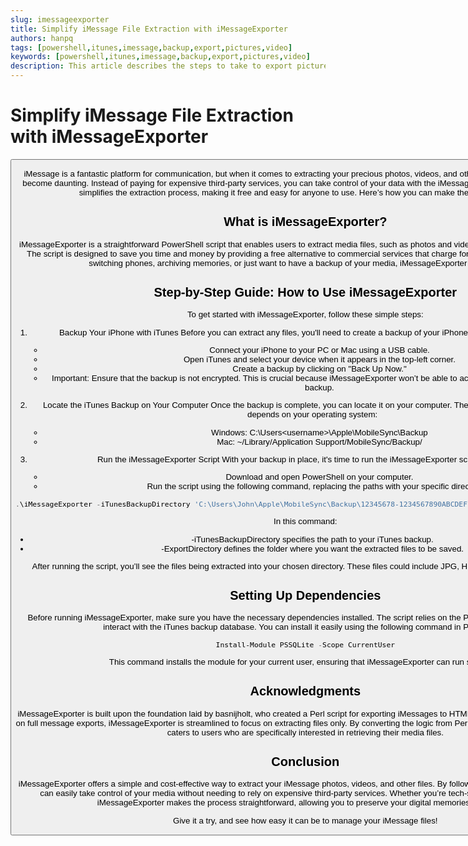 ```yaml
---
slug: imessageexporter
title: Simplify iMessage File Extraction with iMessageExporter
authors: hanpq
tags: [powershell,itunes,imessage,backup,export,pictures,video]
keywords: [powershell,itunes,imessage,backup,export,pictures,video]
description: This article describes the steps to take to export pictures and videos from iMessage.
---
```


<div class="fb-share-button"
data-href="https://getps.dev/blog/imessageexporter"
data-layout="button"
data-size="small">
</div>

# Simplify iMessage File Extraction with iMessageExporter

<Button label="Download iMessageExporter.ps1 from Github" link="https://raw.githubusercontent.com/hanpq/getps.scripts/main/iMessageExporter/iMessageExporter.ps1" />

<p></p>

iMessage is a fantastic platform for communication, but when it comes to extracting your precious photos, videos, and other files, the process can quickly become daunting. Instead of paying for expensive third-party services, you can take control of your data with the iMessageExporter script. This handy tool simplifies the extraction process, making it free and easy for anyone to use. Here’s how you can make the most of this tool.

## What is iMessageExporter?

iMessageExporter is a straightforward PowerShell script that enables users to extract media files, such as photos and videos, from their iMessage backups. The script is designed to save you time and money by providing a free alternative to commercial services that charge for the same task. Whether you're switching phones, archiving memories, or just want to have a backup of your media, iMessageExporter makes it easy.

## Step-by-Step Guide: How to Use iMessageExporter

To get started with iMessageExporter, follow these simple steps:

1. Backup Your iPhone with iTunes
Before you can extract any files, you'll need to create a backup of your iPhone using iTunes. Here’s how:

   - Connect your iPhone to your PC or Mac using a USB cable.
   - Open iTunes and select your device when it appears in the top-left corner.
   - Create a backup by clicking on "Back Up Now."
   - Important: Ensure that the backup is not encrypted. This is crucial because iMessageExporter won’t be able to access the data from an encrypted backup.
2. Locate the iTunes Backup on Your Computer
Once the backup is complete, you can locate it on your computer. The default location for the backup depends on your operating system:

   - Windows: C:\Users\<username>\Apple\MobileSync\Backup
   - Mac: ~/Library/Application Support/MobileSync/Backup/
3. Run the iMessageExporter Script
With your backup in place, it's time to run the iMessageExporter script. Here’s how:

   - Download and open PowerShell on your computer.
   - Run the script using the following command, replacing the paths with your specific directories:

```powershell
.\iMessageExporter -iTunesBackupDirectory 'C:\Users\John\Apple\MobileSync\Backup\12345678-1234567890ABCDEF' -ExportDirectory 'C:\Export'
```

In this command:

- -iTunesBackupDirectory specifies the path to your iTunes backup.
- -ExportDirectory defines the folder where you want the extracted files to be saved.

After running the script, you’ll see the files being extracted into your chosen directory. These files could include JPG, HEIC, and other media formats.

## Setting Up Dependencies

Before running iMessageExporter, make sure you have the necessary dependencies installed. The script relies on the PowerShell module PSSQLite to interact with the iTunes backup database. You can install it easily using the following command in PowerShell:

```powershell
Install-Module PSSQLite -Scope CurrentUser
```

This command installs the module for your current user, ensuring that iMessageExporter can run smoothly.

## Acknowledgments
iMessageExporter is built upon the foundation laid by basnijholt, who created a Perl script for exporting iMessages to HTML. While his original script focused on full message exports, iMessageExporter is streamlined to focus on extracting files only. By converting the logic from Perl to PowerShell, iMessageExporter caters to users who are specifically interested in retrieving their media files.

## Conclusion
iMessageExporter offers a simple and cost-effective way to extract your iMessage photos, videos, and other files. By following the steps outlined above, you can easily take control of your media without needing to rely on expensive third-party services. Whether you’re tech-savvy or just getting started, iMessageExporter makes the process straightforward, allowing you to preserve your digital memories effortlessly.

Give it a try, and see how easy it can be to manage your iMessage files!
